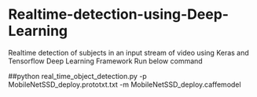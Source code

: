 # Realtime-detection-using-Deep-Learning
Realtime detection of subjects in an input stream of video using Keras and Tensorflow Deep Learning Framework
Run below command

##python real_time_object_detection.py -p MobileNetSSD_deploy.prototxt.txt -m MobileNetSSD_deploy.caffemodel


